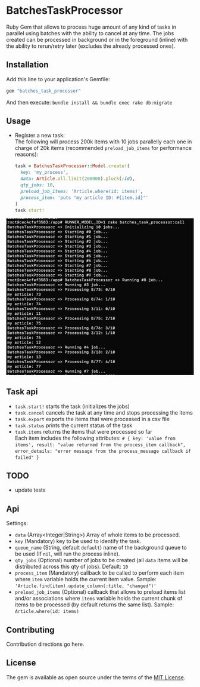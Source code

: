 # BatchesTaskProcessor
Ruby Gem that allows to process huge amount of any kind of tasks in parallel using batches with the ability to cancel at any time. 
The jobs created can be processed in background or in the foreground (inline) with the ability to rerun/retry later (excludes the already processed ones).

## Installation
Add this line to your application's Gemfile:

```ruby
gem "batches_task_processor"
```
And then execute: `bundle install && bundle exec rake db:migrate`

## Usage 
- Register a new task:     
  The following will process 200k items with 10 jobs parallelly each one in charge of 20k items (recommended `preload_job_items` for performance reasons):
  ```ruby
  task = BatchesTaskProcessor::Model.create!(
    key: 'my_process',
    data: Article.all.limit(200000).pluck(:id),
    qty_jobs: 10,
    preload_job_items: 'Article.where(id: items)',
    process_item: 'puts "my article ID: #{item.id}"'
  )
  task.start!
  ```
![Photo](./img.png)

## Task api  
  - `task.start!` starts the task (initializes the jobs)
  - `task.cancel` cancels the task at any time and stops processing the items
  - `task.export` exports the items that were processed in a csv file
  - `task.status` prints the current status of the task
  - `task.items` returns the items that were processed so far       
    Each item includes the following attributes: `# { key: 'value from items', result: "value returned from the process_item callback", error_details: "error message from the process_message callback if failed" }`

## TODO
- update tests

## Api
Settings:    
- `data` (Array<Integer|String>) Array of whole items to be processed.
- `key` (Mandatory) key to be used to identify the task.
- `queue_name` (String, default `default`) name of the background queue to be used (If `nil`, will run the process inline).
- `qty_jobs` (Optional) number of jobs to be created (all `data` items will be distributed across this qty of jobs). Default: `10`
- `process_item` (Mandatory) callback to be called to perform each item where `item` variable holds the current item value. Sample: `'Article.find(item).update_column(:title, "changed")'`
- `preload_job_items` (Optional) callback that allows to preload items list and/or associations where `items` variable holds the current chunk of items to be processed (by default returns the same list). Sample: `Article.where(id: items)`

## Contributing
Contribution directions go here.

## License
The gem is available as open source under the terms of the [MIT License](https://opensource.org/licenses/MIT).
